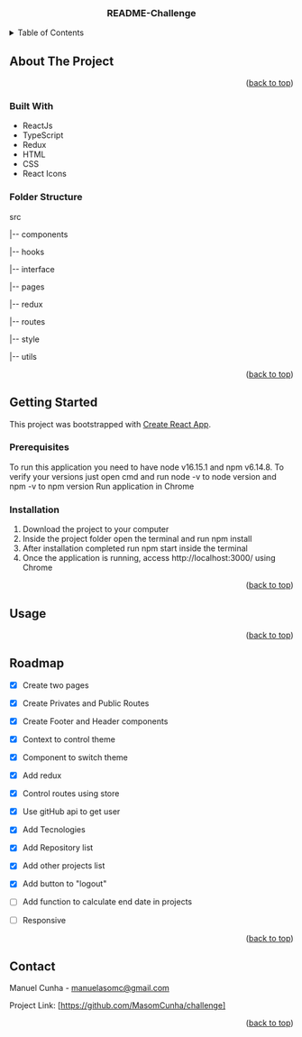 <br />
<div align="center">

  <h3 align="center">README-Challenge</h3>

</div>



<!-- TABLE OF CONTENTS -->
<details>
  <summary>Table of Contents</summary>
  <ol>
    <li>
      <a href="#about-the-project">About The Project</a>
      <ul>
        <li><a href="#built-with">Built With</a></li>
        <li><a href="#folder-structure">Folder Structure</a></li>
      </ul>
    </li>
    <li>
      <a href="#getting-started">Getting Started</a>
      <ul>
        <li><a href="#prerequisites">Prerequisites</a></li>
        <li><a href="#installation">Installation</a></li>
      </ul>
    </li>
    <li><a href="#usage">Usage</a></li>
    <li><a href="#roadmap">Roadmap</a></li>
    <li><a href="#contact">Contact</a></li>
  </ol>
</details>

<!-- ABOUT THE PROJECT -->
## About The Project



<p align="right">(<a href="#readme-top">back to top</a>)</p>


### Built With

* ReactJs
* TypeScript
* Redux
* HTML
* CSS
* React Icons


### Folder Structure

<p>src</p>
    <p>|-- components</p>
    <p>|-- hooks</p>
    <p>|-- interface</p>
    <p>|-- pages</p>
    <p>|-- redux</p>
    <p>|-- routes</p>
    <p>|-- style</p>
    <p>|-- utils</p>

<p align="right">(<a href="#readme-top">back to top</a>)</p>



<!-- GETTING STARTED -->
## Getting Started

This project was bootstrapped with [Create React App](https://github.com/facebook/create-react-app).

### Prerequisites

To run this application you need to have node v16.15.1 and npm v6.14.8.
To verify your versions just open cmd and run node -v to node version and npm -v to npm version
Run application in Chrome

### Installation

1. Download the project to your computer
2. Inside the project folder open the terminal and run npm install
3. After installation completed run npm start inside the terminal
4. Once the application is running, access http://localhost:3000/ using Chrome

<p align="right">(<a href="#readme-top">back to top</a>)</p>



<!-- USAGE EXAMPLES -->
## Usage



<p align="right">(<a href="#readme-top">back to top</a>)</p>



<!-- ROADMAP -->
## Roadmap

- [X] Create two pages
- [X] Create Privates and Public Routes
- [X] Create Footer and Header components
- [X] Context to control theme
- [X] Component to switch theme
- [X] Add redux
- [X] Control routes using store
- [X] Use gitHub api to get user
- [X] Add Tecnologies
- [X] Add Repository list
- [X] Add other projects list 
- [X] Add button to "logout"
- [ ] Add function to calculate end date in projects
- [ ] Responsive


<p align="right">(<a href="#readme-top">back to top</a>)</p>


<!-- CONTACT -->
## Contact

Manuel Cunha - manuelasomc@gmail.com

Project Link: [https://github.com/MasomCunha/challenge]

<p align="right">(<a href="#readme-top">back to top</a>)</p>

